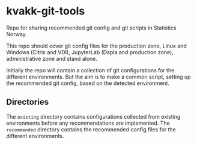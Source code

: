 # kvakk-git-tools
Repo for sharing recommended git config and git scripts in Statistics Norway.

This repo should cover git config files for the production zone, Linux
and Windows (Citrix and VDI), JupyterLab (Dapla and production zone),
administrative zone and stand alone.

Initially the repo will contain a collection of git configurations for the different
environments. But the aim is to make a common script, setting up the recommended
git config, based on the detected environment.

## Directories
The `existing` directory contains configurations collected from existing environments
before any recommendations are implemented. The `recommended` directory contains the
recommended config files for the different environments.

